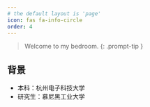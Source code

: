```yaml
---
# the default layout is 'page'
icon: fas fa-info-circle
order: 4
---
```


> Welcome to my bedroom.
{: .prompt-tip }
## 背景
* 本科：杭州电子科技大学
* 研究生：慕尼黑工业大学